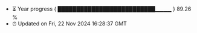 - ⏳ Year progress { ██████████████████████████▁▁▁▁ } 89.26 %
- ⏰ Updated on Fri, 22 Nov 2024 16:28:37 GMT

